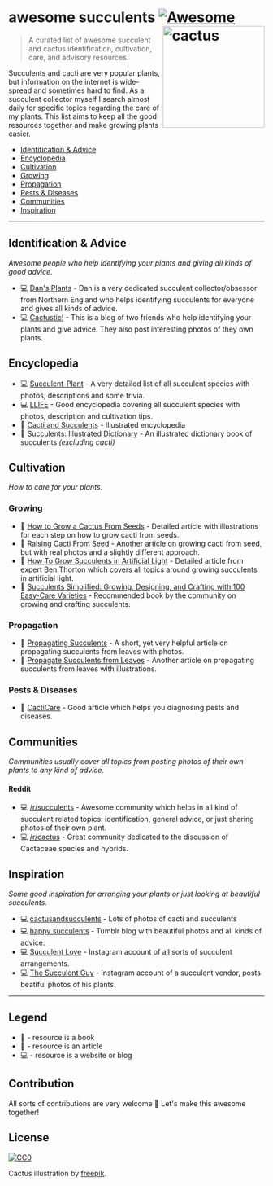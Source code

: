 # awesome succulents [![Awesome](https://cdn.rawgit.com/sindresorhus/awesome/d7305f38d29fed78fa85652e3a63e154dd8e8829/media/badge.svg)](https://github.com/sindresorhus/awesome) <img src="https://rawgit.com/morkro/awesome-succulents/master/media/cactus.svg" width="200" align="right" alt="cactus">


> A curated list of awesome succulent and cactus identification, cultivation, care, and advisory resources.

Succulents and cacti are very popular plants, but information on the internet is wide-spread and sometimes hard to find. As a succulent collector myself I search almost daily for specific topics regarding the care of my plants. This list aims to keep all the good resources together and make growing plants easier.

- [Identification & Advice](#identification--advice)
- [Encyclopedia](#encyclopedia)
- [Cultivation](#cultivation)
 - [Growing](#growing)
 - [Propagation](#propagation)
 - [Pests & Diseases](#pests--diseases)
- [Communities](#communities)
- [Inspiration](#inspiration)

---
## Identification & Advice
_Awesome people who help identifying your plants and giving all kinds of good advice._

- :computer: [Dan's Plants](http://cactusmandan.tumblr.com/) - Dan is a very dedicated succulent collector/obsessor from Northern England who helps identifying succulents for everyone and gives all kinds of advice.
- :computer: [Cactustic!](http://cactustic.tumblr.com/) - This is a blog of two friends who help identifying your plants and give advice. They also post interesting photos of they own plants.

## Encyclopedia
- :computer: [Succulent-Plant](http://succulent-plant.com/succulent-plant-families.html) - A very detailed list of all succulent species with photos, descriptions and some trivia.
- :computer: [LLIFE](http://www.llifle.com/Encyclopedia/SUCCULENTS/Content/) - Good encyclopedia covering all succulent species with photos, description and cultivation tips.
- :green_book: [Cacti and Succulents](https://www.amazon.com/Cacti-Succulents-Illustrated-Encyclopedia-Anderson/dp/0754800288/ref=cm_cr_arp_d_product_top?ie=UTF8) - Illustrated encyclopedia
- :green_book: [Succulents: Illustrated Dictionary](https://www.amazon.com/Succulents-Illustrated-Dictionary-Maurizio-Sajeva/dp/0881923982) - An illustrated dictionary book of succulents _(excluding cacti)_

## Cultivation
_How to care for your plants._

### Growing
- :memo: [How to Grow a Cactus From Seeds](http://www.wikihow.com/Grow-a-Cactus) - Detailed article with illustrations for each step on how to grow cacti from seeds.
- :memo: [Raising Cacti From Seed](http://cactiguide.com/article/?article=article21.php) - Another article on growing cacti from seed, but with real photos and a slightly different approach.
- :memo: [How To Grow Succulents in Artificial Light](https://needlesandleaves.squarespace.com/blog/2015/11/4/how-to-grow-succulents-in-artificial-light) - Detailed article from expert Ben Thorton which covers all topics around growing succulents in artificial light.
- :green_book: [Succulents Simplified: Growing, Designing, and Crafting with 100 Easy-Care Varieties](https://www.amazon.com/dp/1604693932/) - Recommended book by the community on growing and crafting succulents.

### Propagation
- :memo: [Propagating Succulents](https://needlesandleaves.squarespace.com/blog/2013/5/31/propagating-leggy-succulents) - A short, yet very helpful article on propagating succulents from leaves with photos.
- :memo: [Propagate Succulents from Leaves](http://www.wikihow.com/Propagate-Succulents-from-Leaves) - Another article on propagating succulents from leaves with illustrations.

### Pests & Diseases
- :memo: [CactiCare](http://cactiguide.com/cactipests/) - Good article which helps you diagnosing pests and diseases.

## Communities
_Communities usually cover all topics from posting photos of their own plants to any kind of advice._

#### Reddit 
- :computer: [/r/succulents](https://www.reddit.com/r/succulents/) - Awesome community which helps in all kind of succulent related topics: identification, general advice, or just sharing photos of their own plant.
- :computer: [/r/cactus](https://www.reddit.com/r/cactus) - Great community dedicated to the discussion of Cactaceae species and hybrids.

## Inspiration
_Some good inspiration for arranging your plants or just looking at beautiful succulents._

- :computer: [cactusandsucculents](http://cactusandsucculent.tumblr.com/) - Lots of photos of cacti and succulents
- :computer: [happy succulents](http://happysucculents.tumblr.com/) - Tumblr blog with beautiful photos and all kinds of advice.
- :computer: [Succulent Love](https://www.instagram.com/succulove/) - Instagram account of all sorts of succulent arrangements.
- :computer: [The Succulent Guy](https://www.instagram.com/thesucculentguy/) - Instagram account of a succulent vendor, posts beatiful photos of his plants.

----
## Legend
- :green_book: - resource is a book
- :memo: - resource is an article
- :computer: - resource is a website or blog

## Contribution
All sorts of contributions are very welcome :cactus: Let's make this awesome together!

## License
[![CC0](http://i.creativecommons.org/p/zero/1.0/88x31.png)](http://creativecommons.org/publicdomain/zero/1.0/)

Cactus illustration by [freepik](http://www.freepik.com/free-vector/differents-kind-of-cactus-design_853547.htm).
